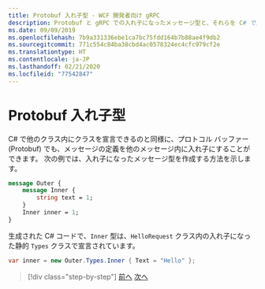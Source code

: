 ```yaml
---
title: Protobuf 入れ子型 - WCF 開発者向け gRPC
description: Protobuf と gRPC での入れ子になったメッセージ型と、それらを C# で生成する方法について説明します。
ms.date: 09/09/2019
ms.openlocfilehash: 7b9a331336ebe1ca7bc75fdd164b7b88ae4f9db2
ms.sourcegitcommit: 771c554c84ba38cbd4ac0578324ec4cfc979cf2e
ms.translationtype: HT
ms.contentlocale: ja-JP
ms.lasthandoff: 02/21/2020
ms.locfileid: "77542847"
---
```

# <a name="protobuf-nested-types"></a>Protobuf 入れ子型

C# で他のクラス内にクラスを宣言できるのと同様に、プロトコル バッファー (Protobuf) でも、メッセージの定義を他のメッセージ内に入れ子にすることができます。 次の例では、入れ子になったメッセージ型を作成する方法を示します。

```protobuf
message Outer {
    message Inner {
        string text = 1;
    }
    Inner inner = 1;
}
```

生成された C# コードで、`Inner` 型は、`HelloRequest` クラス内の入れ子になった静的 `Types` クラスで宣言されています。

```csharp
var inner = new Outer.Types.Inner { Text = "Hello" };
```

>[!div class="step-by-step"]
>[前へ](protobuf-data-types.md)
>[次へ](protobuf-repeated.md)
